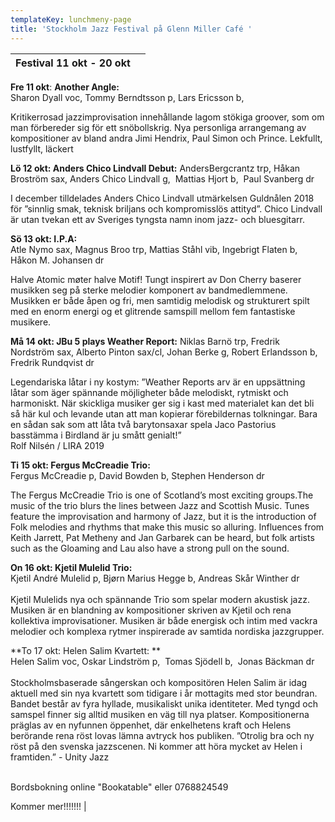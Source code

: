 ```yaml
---
templateKey: lunchmeny-page
title: 'Stockholm Jazz Festival på Glenn Miller Café '
---
```

| Festival 11 okt - 20 okt |     |
| ------------------------ | --- |

**Fre 11 okt**: **Another Angle:** \
Sharon Dyall voc, Tommy Berndtsson p, Lars Ericsson b,                                   

Kritikerrosad jazzimprovisation innehållande lagom stökiga groover, som om man förbereder sig för ett snöbollskrig. Nya personliga arrangemang av kompositioner av bland andra Jimi Hendrix, Paul Simon och Prince. Lekfullt, lustfyllt, läckert

**Lö 12 okt:  Anders Chico Lindvall Debut:**
 AndersBergcrantz trp, Håkan Broström sax, Anders Chico Lindvall g,  Mattias Hjort b, 
Paul Svanberg dr

I december tilldelades Anders Chico Lindvall utmärkelsen Guldnålen 2018 för ”sinnlig smak, teknisk briljans och kompromisslös attityd”.
Chico Lindvall är utan tvekan ett av Sveriges 
tyngsta namn inom jazz- och bluesgitarr.

**Sö 13 okt: I.P.A:**\
Atle Nymo sax, Magnus Broo trp, Mattias Ståhl vib, Ingebrigt Flaten b, 
Håkon M. Johansen dr

Halve Atomic møter halve Motif! Tungt inspirert av Don Cherry baserer musikken seg på sterke melodier komponert av bandmedlemmene. Musikken er både åpen og fri, men samtidig melodisk og strukturert spilt med en enorm energi og et glitrende samspill mellom fem fantastiske musikere.

**Må 14 okt: JBu 5 plays Weather Report:**
Niklas Barnö trp, Fredrik Nordström sax, Alberto Pinton sax/cl, Johan Berke g, Robert Erlandsson b, Fredrik Rundqvist dr

Legendariska låtar i ny kostym: ”Weather Reports arv är en uppsättning låtar som äger spännande möjligheter både melodiskt, rytmiskt och harmoniskt. När skickliga musiker ger sig i kast med materialet kan det bli så här kul och levande utan att man kopierar förebildernas tolkningar. Bara en sådan sak som att låta två barytonsaxar spela Jaco Pastorius basstämma i Birdland är ju smått genialt!”\
Rolf Nilsén / LIRA 2019 

**Ti 15 okt: Fergus McCreadie Trio:**\
Fergus McCreadie p, David Bowden b, Stephen Henderson dr

The Fergus McCreadie Trio is one of Scotland’s most exciting groups.The music of the trio blurs the lines between Jazz and Scottish Music. Tunes feature the improvisation and harmony of Jazz, but it is the introduction of Folk melodies and rhythms that make this music so alluring. Influences from Keith Jarrett, Pat Metheny and Jan Garbarek can be heard, but folk artists such as the Gloaming and Lau also have a strong pull on the sound. 

**On 16 okt: Kjetil Mulelid Trio:**\
Kjetil André Mulelid p, Bjørn Marius Hegge b, Andreas Skår Winther dr\
\
Kjetil Mulelids nya och spännande Trio som spelar modern akustisk jazz. Musiken är en blandning av kompositioner skriven av Kjetil och rena kollektiva improvisationer. Musiken är både energisk och intim med vackra melodier och komplexa rytmer inspirerade av samtida nordiska jazzgrupper.

**To 17 okt:  Helen Salim Kvartett: **
\
Helen Salim voc, Oskar Lindström p,  Tomas Sjödell b,  Jonas Bäckman dr\
\
Stockholmsbaserade sångerskan och kompositören Helen Salim är idag aktuell med sin nya kvartett som tidigare i år mottagits med stor beundran. Bandet består av fyra hyllade, musikaliskt unika identiteter. Med tyngd och samspel finner sig alltid musiken en väg till nya platser. Kompositionerna präglas av en nyfunnen öppenhet, där enkelhetens kraft och Helens berörande rena röst lovas lämna avtryck hos publiken. ”Otrolig bra och ny röst på den svenska jazzscenen. Ni kommer att höra mycket av Helen i framtiden.” - Unity Jazz 

\
Bordsbokning online "Bookatable" eller 0768824549

Kommer mer!!!!!!!
|
